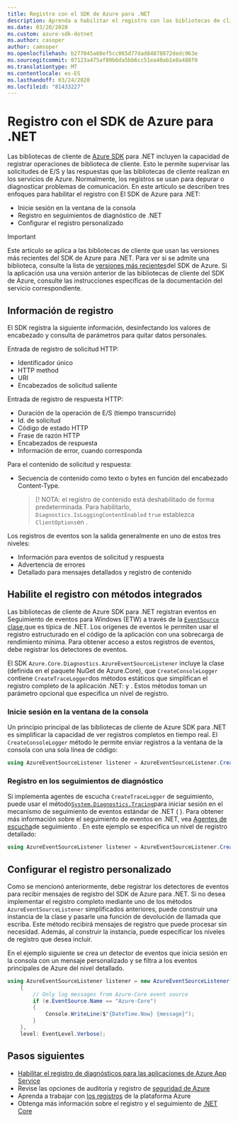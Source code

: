 ```yaml
---
title: Registro con el SDK de Azure para .NET
description: Aprenda a habilitar el registro con las bibliotecas de cliente de Azure SDK para .NET
ms.date: 03/20/2020
ms.custom: azure-sdk-dotnet
ms.author: casoper
author: camsoper
ms.openlocfilehash: b277045a60ef5cc065d77dad84878872dedc963e
ms.sourcegitcommit: 07123a475af89b6da5bb6cc51ea40ab1e8a488f0
ms.translationtype: MT
ms.contentlocale: es-ES
ms.lasthandoff: 03/24/2020
ms.locfileid: "81433227"
---
```

# <a name="logging-with-the-azure-sdk-for-net"></a>Registro con el SDK de Azure para .NET

Las bibliotecas de cliente de [Azure SDK](https://azure.microsoft.com/downloads/) para .NET incluyen la capacidad de registrar operaciones de biblioteca de cliente. Esto le permite supervisar las solicitudes de E/S y las respuestas que las bibliotecas de cliente realizan en los servicios de Azure. Normalmente, los registros se usan para depurar o diagnosticar problemas de comunicación. En este artículo se describen tres enfoques para habilitar el registro con El SDK de Azure para .NET:

- Inicie sesión en la ventana de la consola
- Registro en seguimientos de diagnóstico de .NET
- Configurar el registro personalizado

> [!IMPORTANT]
> Este artículo se aplica a las bibliotecas de cliente que usan las versiones más recientes del SDK de Azure para .NET. Para ver si se admite una biblioteca, consulte la lista de [versiones más recientes](https://azure.github.io/azure-sdk/releases/latest/index.html)del SDK de Azure. Si la aplicación usa una versión anterior de las bibliotecas de cliente del SDK de Azure, consulte las instrucciones específicas de la documentación del servicio correspondiente.

## <a name="log-information"></a>Información de registro

El SDK registra la siguiente información, desinfectando los valores de encabezado y consulta de parámetros para quitar datos personales.

Entrada de registro de solicitud HTTP:

- Identificador único
- HTTP method
- URI
- Encabezados de solicitud saliente

Entrada de registro de respuesta HTTP:

- Duración de la operación de E/S (tiempo transcurrido)
- Id. de solicitud
- Código de estado HTTP
- Frase de razón HTTP
- Encabezados de respuesta
- Información de error, cuando corresponda

Para el contenido de solicitud y respuesta:

- Secuencia de contenido como texto o bytes en función del encabezado Content-Type.
     > [! NOTA: el registro de contenido está deshabilitado de forma predeterminada. Para habilitarlo, `Diagnostics.IsLoggingContentEnabled` `true` establezca `ClientOptions`en .

Los registros de eventos son la salida generalmente en uno de estos tres niveles:

- Información para eventos de solicitud y respuesta
- Advertencia de errores
- Detallado para mensajes detallados y registro de contenido

## <a name="enable-logging-with-built-in-methods"></a>Habilite el registro con métodos integrados

Las bibliotecas de cliente de Azure SDK para .NET registran eventos en Seguimiento de eventos para Windows (ETW) a través de la [ `EventSource` clase,](/dotnet/api/system.diagnostics.tracing.eventsource)que es típica de .NET. Los orígenes de eventos le permiten usar el registro estructurado en el código de la aplicación con una sobrecarga de rendimiento mínima. Para obtener acceso a estos registros de eventos, debe registrar los detectores de eventos.

El SDK `Azure.Core.Diagnostics.AzureEventSourceListener` incluye la clase (definida en el paquete NuGet de Azure.Core), que `CreateConsoleLogger` contiene `CreateTraceLogger`dos métodos estáticos que simplifican el registro completo de la aplicación .NET: y . Estos métodos toman un parámetro opcional que especifica un nivel de registro.

### <a name="log-to-the-console-window"></a>Inicie sesión en la ventana de la consola

Un principio principal de las bibliotecas de cliente de Azure SDK para .NET es simplificar la capacidad de ver registros completos en tiempo real. El `CreateConsoleLogger` método le permite enviar registros a la ventana de la consola con una sola línea de código:

```csharp
using AzureEventSourceListener listener = AzureEventSourceListener.CreateConsoleLogger();
```

### <a name="log-to-diagnostic-traces"></a>Registro en los seguimientos de diagnóstico

Si implementa agentes de escucha `CreateTraceLogger` de seguimiento, puede usar el método[`System.Diagnostics.Tracing`](https://docs.microsoft.com/dotnet/api/system.diagnostics.tracing)para iniciar sesión en el mecanismo de seguimiento de eventos estándar de .NET ( ). Para obtener más información sobre el seguimiento de eventos en .NET, vea [Agentes de escucha](https://docs.microsoft.com/dotnet/framework/debug-trace-profile/trace-listeners)de seguimiento . En este ejemplo se especifica un nivel de registro detallado:

```csharp
using AzureEventSourceListener listener = AzureEventSourceListener.CreateTraceLogger(EventLevel.Verbose);
```

## <a name="configure-custom-logging"></a>Configurar el registro personalizado

Como se mencionó anteriormente, debe registrar los detectores de eventos para recibir mensajes de registro del SDK de Azure para .NET. Si no desea implementar el registro completo mediante uno de los métodos `AzureEventSourceListener` simplificados anteriores, puede construir una instancia de la clase y pasarle una función de devolución de llamada que escriba. Este método recibirá mensajes de registro que puede procesar sin necesidad. Además, al construir la instancia, puede especificar los niveles de registro que desea incluir.

En el ejemplo siguiente se crea un detector de eventos que inicia sesión en la consola con un mensaje personalizado y se filtra a los eventos principales de Azure del nivel detallado.

```csharp
using AzureEventSourceListener listener = new AzureEventSourceListener((e, message) =>
    {
        // Only log messages from Azure-Core event source
        if (e.EventSource.Name == "Azure-Core")
        {
            Console.WriteLine($"{DateTime.Now} {message}");
        }
    },
    level: EventLevel.Verbose);
```

## <a name="next-steps"></a>Pasos siguientes

- [Habilitar el registro de diagnósticos para las aplicaciones de Azure App Service](https://docs.microsoft.com/azure/app-service/troubleshoot-diagnostic-logs)
- Revise las opciones de auditoría y registro de [seguridad de Azure](https://docs.microsoft.com/azure/security/fundamentals/log-audit)
- Aprenda a trabajar con [los registros](https://docs.microsoft.com/azure/azure-monitor/platform/platform-logs-overview) de la plataforma Azure
- Obtenga más información sobre el registro y el seguimiento de [.NET Core](https://docs.microsoft.com/dotnet/core/diagnostics/logging-tracing)
